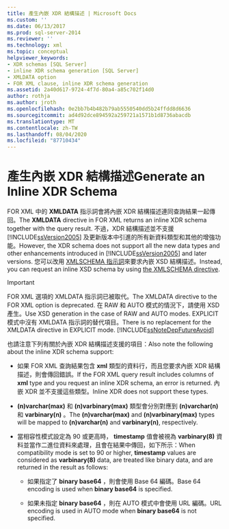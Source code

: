 ```yaml
---
title: 產生內嵌 XDR 結構描述 | Microsoft Docs
ms.custom: ''
ms.date: 06/13/2017
ms.prod: sql-server-2014
ms.reviewer: ''
ms.technology: xml
ms.topic: conceptual
helpviewer_keywords:
- XDR schemas [SQL Server]
- inline XDR schema generation [SQL Server]
- XMLDATA option
- FOR XML clause, inline XDR schema generation
ms.assetid: 2a40d617-9724-4f7d-80a4-a85c702f14d0
author: rothja
ms.author: jroth
ms.openlocfilehash: 0e2bb7b4b482b79ab5550540dd5b24ffdd8d6636
ms.sourcegitcommit: ad4d92dce894592a259721a1571b1d8736abacdb
ms.translationtype: MT
ms.contentlocale: zh-TW
ms.lasthandoff: 08/04/2020
ms.locfileid: "87710434"
---
```

# <a name="generate-an-inline-xdr-schema"></a><span data-ttu-id="b2e0c-102">產生內嵌 XDR 結構描述</span><span class="sxs-lookup"><span data-stu-id="b2e0c-102">Generate an Inline XDR Schema</span></span>
  <span data-ttu-id="b2e0c-103">FOR XML 中的 **XMLDATA** 指示詞會將內嵌 XDR 結構描述連同查詢結果一起傳回。</span><span class="sxs-lookup"><span data-stu-id="b2e0c-103">The **XMLDATA** directive in FOR XML returns an inline XDR schema together with the query result.</span></span> <span data-ttu-id="b2e0c-104">不過，XDR 結構描述並不支援 [!INCLUDE[ssVersion2005](../../includes/ssversion2005-md.md)] 及更新版本中引進的所有新資料類型和其他的增強功能。</span><span class="sxs-lookup"><span data-stu-id="b2e0c-104">However, the XDR schema does not support all the new data types and other enhancements introduced in [!INCLUDE[ssVersion2005](../../includes/ssversion2005-md.md)] and later versions.</span></span> <span data-ttu-id="b2e0c-105">您可以改用 [XMLSCHEMA 指示詞](generate-an-inline-xsd-schema.md)來要求內嵌 XSD 結構描述。</span><span class="sxs-lookup"><span data-stu-id="b2e0c-105">Instead, you can request an inline XSD schema by using [the XMLSCHEMA directive](generate-an-inline-xsd-schema.md).</span></span>  
  
> [!IMPORTANT]  
>  <span data-ttu-id="b2e0c-106">FOR XML 選項的 XMLDATA 指示詞已被取代。</span><span class="sxs-lookup"><span data-stu-id="b2e0c-106">The XMLDATA directive to the FOR XML option is deprecated.</span></span> <span data-ttu-id="b2e0c-107">在 RAW 和 AUTO 模式的情況下，請使用 XSD 產生。</span><span class="sxs-lookup"><span data-stu-id="b2e0c-107">Use XSD generation in the case of RAW and AUTO modes.</span></span> <span data-ttu-id="b2e0c-108">EXPLICIT 模式中沒有 XMLDATA 指示詞的替代項目。</span><span class="sxs-lookup"><span data-stu-id="b2e0c-108">There is no replacement for the XMLDATA directive in EXPLICIT mode.</span></span> [!INCLUDE[ssNoteDepFutureAvoid](../../includes/ssnotedepfutureavoid-md.md)]  
  
 <span data-ttu-id="b2e0c-109">也請注意下列有關於內嵌 XDR 結構描述支援的項目：</span><span class="sxs-lookup"><span data-stu-id="b2e0c-109">Also note the following about the inline XDR schema support:</span></span>  
  
-   <span data-ttu-id="b2e0c-110">如果 FOR XML 查詢結果包含 **xml** 類型的資料行，而且您要求內嵌 XDR 結構描述，則會傳回錯誤。</span><span class="sxs-lookup"><span data-stu-id="b2e0c-110">If the FOR XML query result includes columns of **xml** type and you request an inline XDR schema, an error is returned.</span></span> <span data-ttu-id="b2e0c-111">內嵌 XDR 並不支援這些類型。</span><span class="sxs-lookup"><span data-stu-id="b2e0c-111">Inline XDR does not support these types.</span></span>  
  
-   <span data-ttu-id="b2e0c-112">**(n)varchar(max)** 和 **(n)varbinary(max)** 類型會分別對應到 **(n)varchar(n)** 和 **varbinary(n)** 。</span><span class="sxs-lookup"><span data-stu-id="b2e0c-112">The **(n)varchar(max)** and **(n)varbinary(max)** types will be mapped to **(n)varchar(n)** and **varbinary(n)**, respectively.</span></span>  
  
-   <span data-ttu-id="b2e0c-113">當相容性模式設定為 90 或更高時， **timestamp** 值會被視為 **varbinary(8)** 資料並當作二進位資料來處理，且會在結果中傳回，如下所示：</span><span class="sxs-lookup"><span data-stu-id="b2e0c-113">When compatibility mode is set to 90 or higher, **timestamp** values are considered as **varbinary(8)** data, are treated like binary data, and are returned in the result as follows:</span></span>  
  
    -   <span data-ttu-id="b2e0c-114">如果指定了 **binary base64** ，則會使用 Base 64 編碼。</span><span class="sxs-lookup"><span data-stu-id="b2e0c-114">Base 64 encoding is used when **binary base64** is specified.</span></span>  
  
    -   <span data-ttu-id="b2e0c-115">如果未指定 **binary base64** ，則在 AUTO 模式中會使用 URL 編碼。</span><span class="sxs-lookup"><span data-stu-id="b2e0c-115">URL encoding is used in AUTO mode when **binary base64** is not specified.</span></span>  
  
  
